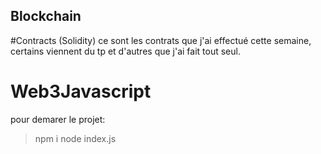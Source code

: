 ## Blockchain

#Contracts (Solidity)
ce sont les contrats que j'ai effectué cette semaine, certains viennent du tp et d'autres que j'ai fait tout seul.

# Web3Javascript
pour demarer le projet:
> npm i
> node index.js
